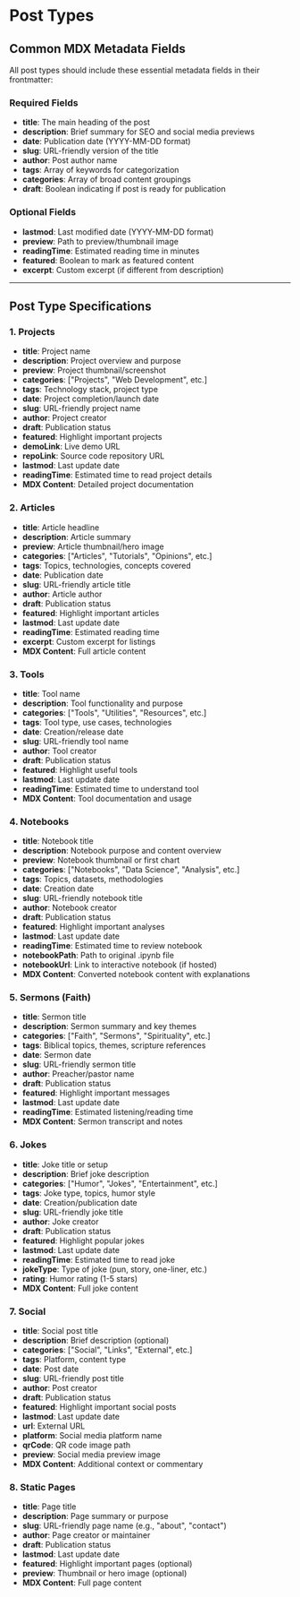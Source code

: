 # Post Types

## Common MDX Metadata Fields

All post types should include these essential metadata fields in their frontmatter:

### Required Fields

- **title**: The main heading of the post
- **description**: Brief summary for SEO and social media previews
- **date**: Publication date (YYYY-MM-DD format)
- **slug**: URL-friendly version of the title
- **author**: Post author name
- **tags**: Array of keywords for categorization
- **categories**: Array of broad content groupings
- **draft**: Boolean indicating if post is ready for publication

### Optional Fields

- **lastmod**: Last modified date (YYYY-MM-DD format)
- **preview**: Path to preview/thumbnail image
- **readingTime**: Estimated reading time in minutes
- **featured**: Boolean to mark as featured content
- **excerpt**: Custom excerpt (if different from description)

---

## Post Type Specifications

### 1. Projects

- **title**: Project name
- **description**: Project overview and purpose
- **preview**: Project thumbnail/screenshot
- **categories**: ["Projects", "Web Development", etc.]
- **tags**: Technology stack, project type
- **date**: Project completion/launch date
- **slug**: URL-friendly project name
- **author**: Project creator
- **draft**: Publication status
- **featured**: Highlight important projects
- **demoLink**: Live demo URL
- **repoLink**: Source code repository URL
- **lastmod**: Last update date
- **readingTime**: Estimated time to read project details
- **MDX Content**: Detailed project documentation

### 2. Articles

- **title**: Article headline
- **description**: Article summary
- **preview**: Article thumbnail/hero image
- **categories**: ["Articles", "Tutorials", "Opinions", etc.]
- **tags**: Topics, technologies, concepts covered
- **date**: Publication date
- **slug**: URL-friendly article title
- **author**: Article author
- **draft**: Publication status
- **featured**: Highlight important articles
- **lastmod**: Last update date
- **readingTime**: Estimated reading time
- **excerpt**: Custom excerpt for listings
- **MDX Content**: Full article content

### 3. Tools

- **title**: Tool name
- **description**: Tool functionality and purpose
- **categories**: ["Tools", "Utilities", "Resources", etc.]
- **tags**: Tool type, use cases, technologies
- **date**: Creation/release date
- **slug**: URL-friendly tool name
- **author**: Tool creator
- **draft**: Publication status
- **featured**: Highlight useful tools
- **lastmod**: Last update date
- **readingTime**: Estimated time to understand tool
- **MDX Content**: Tool documentation and usage

### 4. Notebooks

- **title**: Notebook title
- **description**: Notebook purpose and content overview
- **preview**: Notebook thumbnail or first chart
- **categories**: ["Notebooks", "Data Science", "Analysis", etc.]
- **tags**: Topics, datasets, methodologies
- **date**: Creation date
- **slug**: URL-friendly notebook title
- **author**: Notebook creator
- **draft**: Publication status
- **featured**: Highlight important analyses
- **lastmod**: Last update date
- **readingTime**: Estimated time to review notebook
- **notebookPath**: Path to original .ipynb file
- **notebookUrl**: Link to interactive notebook (if hosted)
- **MDX Content**: Converted notebook content with explanations

### 5. Sermons (Faith)

- **title**: Sermon title
- **description**: Sermon summary and key themes
- **categories**: ["Faith", "Sermons", "Spirituality", etc.]
- **tags**: Biblical topics, themes, scripture references
- **date**: Sermon date
- **slug**: URL-friendly sermon title
- **author**: Preacher/pastor name
- **draft**: Publication status
- **featured**: Highlight important messages
- **lastmod**: Last update date
- **readingTime**: Estimated listening/reading time
- **MDX Content**: Sermon transcript and notes

### 6. Jokes

- **title**: Joke title or setup
- **description**: Brief joke description
- **categories**: ["Humor", "Jokes", "Entertainment", etc.]
- **tags**: Joke type, topics, humor style
- **date**: Creation/publication date
- **slug**: URL-friendly joke title
- **author**: Joke creator
- **draft**: Publication status
- **featured**: Highlight popular jokes
- **lastmod**: Last update date
- **readingTime**: Estimated time to read joke
- **jokeType**: Type of joke (pun, story, one-liner, etc.)
- **rating**: Humor rating (1-5 stars)
- **MDX Content**: Full joke content

### 7. Social

- **title**: Social post title
- **description**: Brief description (optional)
- **categories**: ["Social", "Links", "External", etc.]
- **tags**: Platform, content type
- **date**: Post date
- **slug**: URL-friendly post title
- **author**: Post creator
- **draft**: Publication status
- **featured**: Highlight important social posts
- **lastmod**: Last update date
- **url**: External URL
- **platform**: Social media platform name
- **qrCode**: QR code image path
- **preview**: Social media preview image
- **MDX Content**: Additional context or commentary

### 8. Static Pages

- **title**: Page title
- **description**: Page summary or purpose
- **slug**: URL-friendly page name (e.g., "about", "contact")
- **author**: Page creator or maintainer
- **draft**: Publication status
- **lastmod**: Last update date
- **featured**: Highlight important pages (optional)
- **preview**: Thumbnail or hero image (optional)
- **MDX Content**: Full page content
